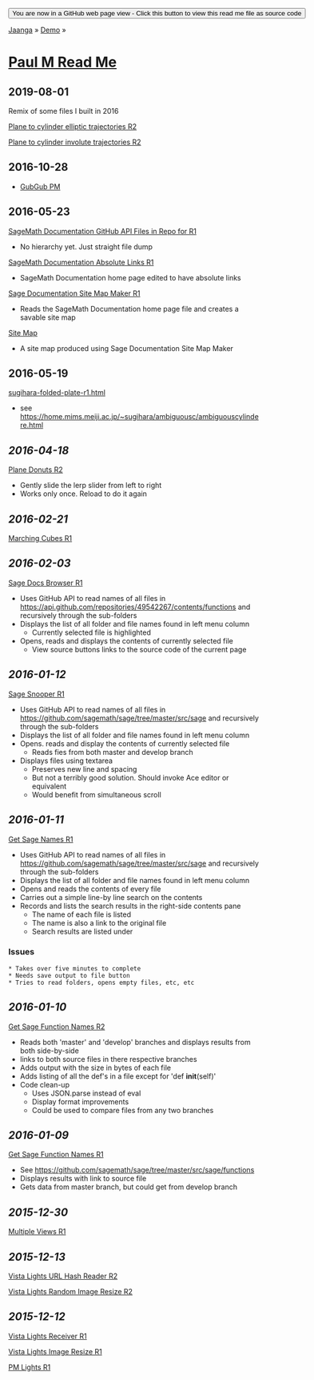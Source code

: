 <span style=display:none; >[You are now in a GitHub source code view - click this link to view Read Me file as a web page]( https://jaanga.github.io/demo/paul-m/index.html "View file as a web page." )</span>
<div><input type=button onclick=window.location.href='https://github.com/jaanga/jaanga.github.io/tree/master/demo/paul-m/';
value='You are now in a GitHub web page view - Click this button to view this read me file as source code' ></div>

[Jaanga]( https://jaanga.github.io ) » [Demo]( https://jaanga.github.io/demo/  ) »

# [Paul M Read Me]( ./index.html )

## 2019-08-01

Remix of some files I built in 2016

[Plane to cylinder elliptic trajectories R2]( https://jaanga.github.io/demo/paul-m/plane-donuts/plane-to-cylinder-elliptic-trajectories-r2.html )

[Plane to cylinder involute trajectories R2]( https://jaanga.github.io/demo/paul-m/plane-donuts/plane-to-cylinder-involute-trajectories-r2.html )


## 2016-10-28

* [GubGub PM]( https://jaanga.github.io/demo/paul-m/gubgub-pm/index.html )


## 2016-05-23

[SageMath Documentation GitHub API Files in Repo for R1]( https://jaanga.github.io/demo/paul-m/github-api-files-in-repo/github-api-files-in-repo-r1.html )

* No hierarchy yet. Just straight file dump

[SageMath Documentation Absolute Links R1]( https://jaanga.github.io/demo/paul-m/sage-documentation-home-page/sage-documentation-home-page-r1.html )

* SageMath Documentation home page edited to have absolute links

[Sage Documentation Site Map Maker R1]( https://jaanga.github.io/demo/paul-m/sage-documentation-home-page/sage-documentation-site-map-maker-r1.html )

* Reads the SageMath Documentation home page file and creates a savable site map

[Site Map]( https://jaanga.github.io/demo/paul-m/sage-documentation-home-page/site-map.html )

* A site map produced using Sage Documentation Site Map Maker


## 2016-05-19

[sugihara-folded-plate-r1.html]( https://jaanga.github.io/demo/paul-m/sugihara/sugihara-folded-plate-r1.html )

* see https://home.mims.meiji.ac.jp/~sugihara/ambiguousc/ambiguouscylindere.html


## _2016-04-18_

[Plane Donuts R2]( https://jaanga.github.io/demo/paul-m/plane-donuts/plane-donuts-r2.html )

* Gently slide the lerp slider from left to right
* Works only once. Reload to do it again


## _2016-02-21_

[Marching Cubes R1]( https://jaanga.github.io/demo/paul-m/marching-cubes/marching-cubes-r1.html )



## _2016-02-03_

[Sage Docs Browser R1]( https://jaanga.github.io/demo/paul-m/sage-docs-browser/sage-docs-browser-r1-@.html )

* Uses GitHub API to read names of all files in https://api.github.com/repositories/49542267/contents/functions and recursively through the sub-folders
* Displays the list of all folder and file names found in left menu column
	* Currently selected file is highlighted
* Opens, reads and displays the contents of currently selected file
	* View source buttons links to the source code of the current page

## _2016-01-12_

[Sage Snooper R1]( https://jaanga.github.io/demo/paul-m/get-sage-names/sage-snooper-r1.html )

* Uses GitHub API to read names of all files in https://github.com/sagemath/sage/tree/master/src/sage and recursively through the sub-folders
* Displays the list of all folder and file names found in left menu column
* Opens. reads and display the contents of currently selected file
	* Reads fies from both master and develop branch
* Displays files using textarea
	* Preserves new line and spacing
	* But not a terribly good solution. Should invoke Ace editor or equivalent
	* Would benefit from simultaneous scroll


## _2016-01-11_

[Get Sage Names R1]( https://jaanga.github.io/demo/paul-m/get-sage-names/get-sage-names-r1.html )

* Uses GitHub API to read names of all files in https://github.com/sagemath/sage/tree/master/src/sage and recursively through the sub-folders
* Displays the list of all folder and file names found in left menu column
* Opens and reads the contents of every file
* Carries out a simple line-by line search on the contents
* Records and lists the search results in the right-side contents pane
	* The name of each file is listed
	* The name is also a link to the original file
	* Search results are listed under

### Issues

	* Takes over five minutes to complete
	* Needs save output to file button
	* Tries to read folders, opens empty files, etc, etc

## _2016-01-10_

[Get Sage Function Names R2]( https://jaanga.github.io/demo/paul-m/get-sage-function-names/get-sage-function-names-r2.html )

* Reads both 'master' and 'develop' branches and displays results from both side-by-side
* links to both source files in there respective branches
* Adds output with the size in bytes of each file
* Adds listing of all the def's in a file except for 'def __init__(self)'
* Code clean-up
	* Uses JSON.parse instead of eval
	* Display format improvements
	* Could be used to compare files from any two branches

## _2016-01-09_

[Get Sage Function Names R1]( https://jaanga.github.io/demo/paul-m/get-sage-function-names/get-sage-function-names-r1.html )

* See <https://github.com/sagemath/sage/tree/master/src/sage/functions>
* Displays results with link to source file
* Gets data from master branch, but could get from develop branch


## _2015-12-30_

[Multiple Views R1]( https://jaanga.github.io/demo/paul-m/multiple-views/multiple-views-r1.html )

## _2015-12-13_

[Vista Lights URL Hash Reader R2]( https://jaanga.github.io/demo/paul-m/url-hash-reader-r2.html )

[Vista Lights Random Image Resize R2]( https://jaanga.github.io/demo/paul-m/vista-lights-random-image-resize-r2.html )

## _2015-12-12_

[Vista Lights Receiver R1]( https://jaanga.github.io/demo/paul-m/vista-lights-receiver-r1.html )

[Vista Lights Image Resize R1]( https://jaanga.github.io/demo/paul-m/vista-lights-image-resize-r1.html )

[PM Lights R1]( https://jaanga.github.io/demo/paul-m/pm-lights-r1.html )
